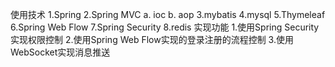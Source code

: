 使用技术
1.Spring
2.Spring MVC
	a. ioc
	b. aop
3.mybatis
4.mysql
5.Thymeleaf
6.Spring Web Flow
7.Spring Security
8.redis
实现功能
1.使用Spring Security实现权限控制
2.使用Spring Web Flow实现的登录注册的流程控制
3.使用WebSocket实现消息推送
